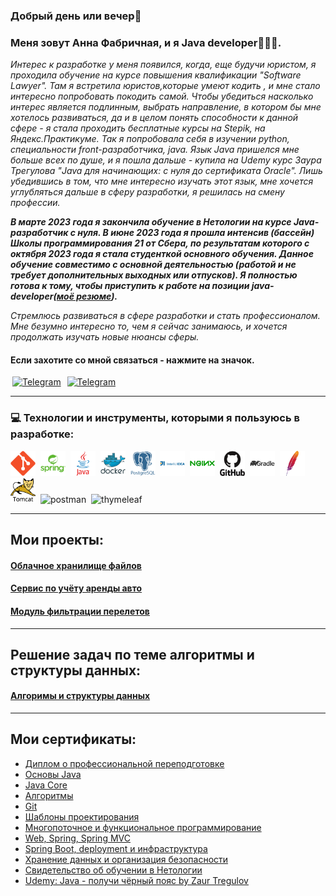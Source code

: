 ### Добрый день или вечер👋
### Меня зовут Анна Фабричная, и я Java developer👩🏻‍💻.
*Интерес к разработке у меня появился, когда, еще будучи юристом, я проходила обучение на курсе повышения квалификации "Software Lawyer". Там я встретила юристов,которые умеют кодить , и мне стало интересно попробовать покодить самой. Чтобы убедиться насколько  интерес является подлинным, выбрать направление, в котором бы мне хотелось развиваться, да и в целом понять способности к данной сфере - я стала проходить бесплатные курсы на Stepik, на Яндекс.Практикуме. Так я попробовала себя в изучении python, специальности front-разработчика, java. Язык Java пришелся мне больше всех по душе, и я пошла дальше - купила на Udemy курс Заура Трегулова "Java для начинающих: с нуля до сертификата Oracle". Лишь убедившись в том, что мне интересно изучать этот язык, мне хочется углубляться дальше в сферу разработки, я решилась на смену профессии.* 

***В марте 2023 года я закончила обучение в Нетологии на курсе Java-разработчик с нуля. В июне 2023 года я прошла интенсив (бассейн) Школы программирования 21 от Сбера, по результатам которого с октября 2023 года я стала студенткой основного обучения. Данное обучение совместимо с основной деятельностью (работой и не требует дополнительных выходных или отпусков). Я полностью готова к тому, чтобы приступить к работе на позиции java-developer([моё резюме](https://ruby-wildebeest-d2e.notion.site/Resume-Junior-Java-developer-1398d7e92ee847d187ec138e2c802efa)).***

*Стремлюсь развиваться в сфере разработки и стать профессионалом. Мне безумно интересно то, чем я сейчас занимаюсь, и хочется продолжать изучать новые нюансы сферы.*

#### Если захотите со мной связаться - нажмите на значок. 

[<image alt="Telegram" width="40" hspace="3" src="https://github.com/alfa-prime/alfa-prime/blob/main/img/telegram.svg"/>](https://t.me/Soloncemio)
[<image alt="Telegram" width="40" hspace="3" src="https://www.svgrepo.com/show/484995/email-part-2.svg"/>](mailto:fabrichnaya.anna@bk.ru)

---
### 💻 Технологии и инструменты, которыми я пользуюсь в разработке:
<div>
  <img src="https://github.com/devicons/devicon/blob/master/icons/git/git-original.svg" title="git" alt="git" width="40" height="40"/>&nbsp
  <img src="https://github.com/devicons/devicon/blob/master/icons/spring/spring-original-wordmark.svg" title="spring" alt="spring" width="40" height="40"/>&nbsp
  <img src="https://github.com/devicons/devicon/blob/master/icons/java/java-original-wordmark.svg" title="java" alt="java" width="40" height="40"/>&nbsp
  <img src="https://github.com/devicons/devicon/blob/master/icons/docker/docker-original-wordmark.svg" title="docker" alt="docker" width="40" height="40"/>&nbsp
  <img src="https://github.com/devicons/devicon/blob/master/icons/postgresql/postgresql-plain-wordmark.svg" title="postgresql" alt="postgresql" width="40" height="40"/>&nbsp
  <img src="https://github.com/devicons/devicon/blob/master/icons/intellij/intellij-original-wordmark.svg" title="intellij IDEA" alt="intellij IDEA" width="40" height="40"/>&nbsp
  <img src="https://github.com/devicons/devicon/blob/master/icons/nginx/nginx-original.svg" title="nginx" alt="nginx" width="40" height="40"/>&nbsp
  <img src="https://github.com/devicons/devicon/blob/master/icons/github/github-original-wordmark.svg" title="github" alt="github" width="40" height="40"/>&nbsp
  <img src="https://github.com/devicons/devicon/blob/master/icons/gradle/gradle-plain-wordmark.svg" title="gradle" alt="gradle" width="40" height="40"/>&nbsp;
  <img src="https://github.com/devicons/devicon/blob/master/icons/apache/apache-original.svg" title="Apache maven" alt="Apache maven" width="40" height="40"/>&nbsp;
  <img src="https://github.com/devicons/devicon/blob/master/icons/tomcat/tomcat-original-wordmark.svg" title="tomcat" alt="tomcat" width="40" height="40"/>&nbsp;
  <img src="https://www.svgrepo.com/show/354202/postman-icon.svg" title="postman" alt="postman" width="40" height="40"/>&nbsp;
  <img src="https://www.thymeleaf.org/images/thymeleaf.png" title="Thymeleaf" alt="thymeleaf" width="40" height="40"/>&nbsp;
 </div>

---
## Мои проекты:
#### [Облачное хранилище файлов](https://github.com/SolonceNew/Netology_Diploma)
#### [Сервис по учёту аренды авто](https://github.com/SolonceNew/Rental_App)
#### [Модуль фильтрации перелетов](https://github.com/SolonceNew/Flight_module)

---
## Решение задач по теме алгоритмы и структуры данных:
#### [Алгоримы и структуры данных](https://github.com/SolonceNew/Algorithms/tree/main)

---
## Мои сертификаты:
* [Диплом о профессиональной переподготовке](https://github.com/SolonceNew/Certificates/blob/main/Диплом%20о%20профессиональной%20переподготовке.pdf)
* [Основы Java](https://github.com/SolonceNew/Certificates/blob/main/Основы%20Java.pdf)
* [Java Core](https://github.com/SolonceNew/Certificates/blob/main/Java%20Core.pdf)
* [Алгоритмы](https://github.com/SolonceNew/Certificates/blob/main/Алгоритмы.pdf)
* [Git](https://github.com/SolonceNew/Certificates/blob/main/git.pdf)
* [Шаблоны проектирования](https://github.com/SolonceNew/Certificates/blob/main/Шаблоны%20проектирования.pdf)
* [Многопоточное и функциональное программирование](https://github.com/SolonceNew/Certificates/blob/main/Многопоточное%20и%20функциональное%20программирование.pdf)
* [Web, Spring, Spring MVC](https://github.com/SolonceNew/Certificates/blob/main/Web%2C%20Spring%20%26%20MVC.pdf)
* [Spring Boot, deployment и инфраструктура](https://github.com/SolonceNew/Certificates/blob/main/Spring%20boot%2C%20deployment%20и%20инфраструктура.pdf)
* [Хранение данных и организация безопасности](https://github.com/SolonceNew/Certificates/blob/main/Хранение%20данных%20и%20оранизация%20безопасности.pdf)
* [Cвидетельство об обучении в Нетологии](https://github.com/SolonceNew/Certificates/blob/main/Свидетельство%20об%20обучении.pdf)
* [Udemy: Java - получи чёрный пояс by Zaur Tregulov](https://github.com/SolonceNew/Certificates/blob/main/Java-получи%20чёрный%20пояс.jpg)
